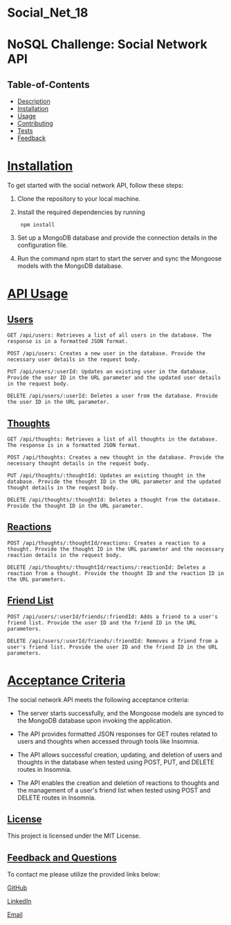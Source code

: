 # Social_Net_18

# NoSQL Challenge: Social Network API

  ## Table-of-Contents

  * [Description](#description)
  * [Installation](#installation)
  * [Usage](#usage)
  * [Contributing](#contributing)
  * [Tests](#tests)
  * [Feedback](#feedback)




# [Installation](#table-of-contents)
To get started with the social network API, follow these steps:

1. Clone the repository to your local machine.
2. Install the required dependencies by running

        npm install

3. Set up a MongoDB database and provide the connection details in the configuration file.
4. Run the command npm start to start the server and sync the Mongoose models with the MongoDB database.

<!-- # [Walkthrough Video](#table-of-contents) 
Please watch the following walkthrough video that demonstrates the functionality of the social network API: `Link to Video` -->

# [API Usage](#table-of-contents)
## [Users](#table-of-contents)

    GET /api/users: Retrieves a list of all users in the database. The response is in a formatted JSON format.

    POST /api/users: Creates a new user in the database. Provide the necessary user details in the request body.

    PUT /api/users/:userId: Updates an existing user in the database. Provide the user ID in the URL parameter and the updated user details in the request body.

    DELETE /api/users/:userId: Deletes a user from the database. Provide the user ID in the URL parameter.

## [Thoughts](#table-of-contents)

    GET /api/thoughts: Retrieves a list of all thoughts in the database. The response is in a formatted JSON format.

    POST /api/thoughts: Creates a new thought in the database. Provide the necessary thought details in the request body.

    PUT /api/thoughts/:thoughtId: Updates an existing thought in the database. Provide the thought ID in the URL parameter and the updated thought details in the request body.

    DELETE /api/thoughts/:thoughtId: Deletes a thought from the database. Provide the thought ID in the URL parameter.

   ## [Reactions](#table-of-contents)
    POST /api/thoughts/:thoughtId/reactions: Creates a reaction to a thought. Provide the thought ID in the URL parameter and the necessary reaction details in the request body.

    DELETE /api/thoughts/:thoughtId/reactions/:reactionId: Deletes a reaction from a thought. Provide the thought ID and the reaction ID in the URL parameters.

## [Friend List](#table-of-contents)

    POST /api/users/:userId/friends/:friendId: Adds a friend to a user's friend list. Provide the user ID and the friend ID in the URL parameters.

    DELETE /api/users/:userId/friends/:friendId: Removes a friend from a user's friend list. Provide the user ID and the friend ID in the URL parameters.

# [Acceptance Criteria](#table-of-contents)
The social network API meets the following acceptance criteria:

- The server starts successfully, and the Mongoose models are synced to the MongoDB database upon invoking the application.

- The API provides formatted JSON responses for GET routes related to users and thoughts when accessed through tools like Insomnia.

- The API allows successful creation, updating, and deletion of users and thoughts in the database when tested using POST, PUT, and DELETE routes in Insomnia.

- The API enables the creation and deletion of reactions to thoughts and the management of a user's friend list when tested using POST and DELETE routes in Insomnia.

## [License](#table-of-contents)
This project is licensed under the MIT License.

  ## [Feedback and Questions](#table-of-contents)

  To contact me please utilize the provided links below:

  [GitHub](https://github.com/skye143)
  
  [LinkedIn](https://www.linkedin.com/in/skye-h-988a7a221)

  [Email](mailto:skyeheredia@gmail.com)